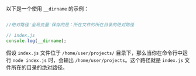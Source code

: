以下是一个使用 `__dirname` 的示例：

```javascript

//绝对路径'全局变量'保存的是：所在文件的所在目录的绝对路径

// index.js
console.log(__dirname);
```

假设 `index.js` 文件位于 `/home/user/projects/` 目录下，那么当你在命令行中运行 `node index.js` 时，会输出 `/home/user/projects`。这个路径就是 `index.js` 文件所在的目录的绝对路径。
